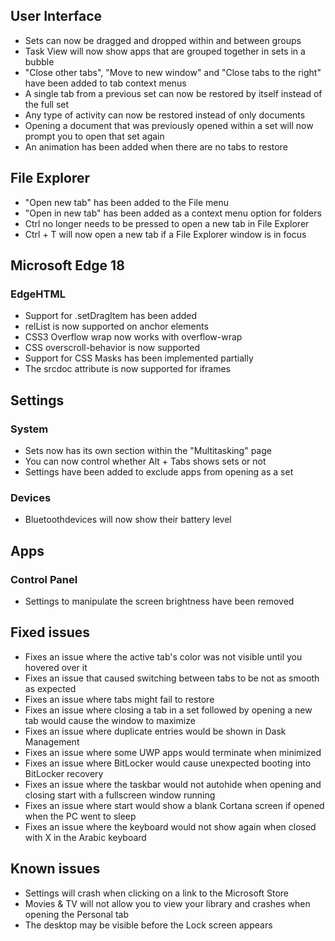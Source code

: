 ## User Interface
- Sets can now be dragged and dropped within and between groups
- Task View will now show apps that are grouped together in sets in a bubble
- "Close other tabs", "Move to new window" and "Close tabs to the right" have been added to tab context menus
- A single tab from a previous set can now be restored by itself instead of the full set
- Any type of activity can now be restored instead of only documents
- Opening a document that was previously opened within a set will now prompt you to open that set again
- An animation has been added when there are no tabs to restore

## File Explorer
- "Open new tab" has been added to the File menu
- "Open in new tab" has been added as a context menu option for folders
- Ctrl no longer needs to be pressed to open a new tab in File Explorer
- Ctrl + T will now open a new tab if a File Explorer window is in focus

## Microsoft Edge 18
### EdgeHTML
- Support for .setDragItem has been added
- relList is now supported on anchor elements
- CSS3 Overflow wrap now works with overflow-wrap
- CSS overscroll-behavior is now supported
- Support for CSS Masks has been implemented partially
- The srcdoc attribute is now supported for iframes

## Settings
### System
- Sets now has its own section within the "Multitasking" page
- You can now control whether Alt + Tabs shows sets or not
- Settings have been added to exclude apps from opening as a set

### Devices
- Bluetoothdevices will now show their battery level

## Apps
### Control Panel
- Settings to manipulate the screen brightness have been removed

## Fixed issues
- Fixes an issue where the active tab's color was not visible until you hovered over it
- Fixes an issue that caused switching between tabs to be not as smooth as expected
- Fixes an issue where tabs might fail to restore
- Fixes an issue where closing a tab in a set followed by opening a new tab would cause the window to maximize
- Fixes an issue where duplicate entries would be shown in Dask Management
- Fixes an issue where some UWP apps would terminate when minimized
- Fixes an issue where BitLocker would cause unexpected booting into BitLocker recovery
- Fixes an issue where the taskbar would not autohide when opening and closing start with a fullscreen window running
- Fixes an issue where start would show a blank Cortana screen if opened when the PC went to sleep
- Fixes an issue where the keyboard would not show again when closed with X in the Arabic keyboard

## Known issues
- Settings will crash when clicking on a link to the Microsoft Store
- Movies & TV will not allow you to view your library and crashes when opening the Personal tab
- The desktop may be visible before the Lock screen appears